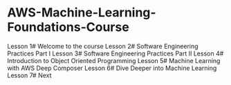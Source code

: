 # AWS-Machine-Learning-Foundations-Course

Lesson 1# Welcome to the course
Lesson 2# Software Engineering Practices Part I
Lesson 3# Software Engineering Practices Part II
Lesson 4# Introduction to Object Oriented Programming
Lesson 5# Machine Learning with AWS Deep Composer
Lesson 6# Dive Deeper into Machine Learning
Lesson 7# Next
